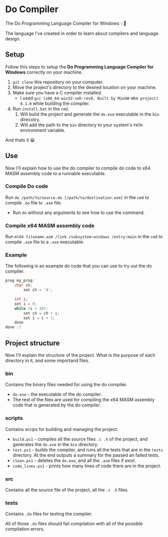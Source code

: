# Do Compiler
The Do Programming Language Compiler for Windows 💡🧐

The language I've created in order to learn about compilers and language design.


## Setup
Follow this steps to setup the **Do Programming Language Compiler for Windows** correctly on your machine.
1. `git clone` this repository on your computer.
2. Move the project's directory to the desired location on your machine.
3. Make sure you have a C compiler installed.
    - I used `gcc (x86_64-win32-seh-rev0, Built by MinGW-W64 project) 8.1.0` while building the compiler.
4. Run `install.bat` in the `cmd`.
	1. Will build the project and generate the `do.exe` executable in the `bin` direcotry.
	2. Will add the path to the `bin` directory to your system's `PATH` environment variable.

And thats it 😀


## Use
Now I'll explain how to use the do compiler to compile do code to x64 MASM assembly code to a runnable executable.

### Compile Do code
Run `do /path/to/source.do [/path/to/destination.asm]` in the `cmd` to compile `.do` file to `.asm` file.
- Run `do` without any arguments to see how to use the command.

### Compile x64 MASM assembly code
Run `ml64 filename.asm /link /subsystem:windows /entry:main` in the `cmd` to compile `.asm` file to a `.exe` executable.

### Example
The following is an example do code that you can use to try out the do compiler.

```c
prog my_prog:
	char ch;
        set ch = 'A';

	int i;
	set i = 0;
	while (i < 10):
		set ch = ch + i;
		set i = i + 1;
	done
done :)
```


## Project structure
Now I'll explain the structure of the project. What is the purpose of each directory in it, and some importand files.

### bin
Contains the binary files needed for using the do compiler.
- `do.exe` - the executable of the do compiler.
- The rest of the files are used for compiling the x64 MASM assembly code that is generated by the do compiler.

### scripts
Contains scrips for building and managing the project.
- `build.ps1` - compiles all the source files `.c .h` of the project, and generates the `do.exe` in the `bin` directory.
- `test.ps1` - builds the compiler, and runs all the tests that are in the `tests` directory. At the end outputs a summary for the passed an failed tests.
- `clean.ps1` - deletes the `do.exe`, and all the `.asm` files if exist.
- `code_lines.ps1` - prints how many lines of code there are in the project.

### src
Contains all the source file of the project, all the `.c .h` files.

### tests
Contains `.do` files for testing the compiler.

All of those `.do` files should fail compilation with all of the possible compilation errors.
